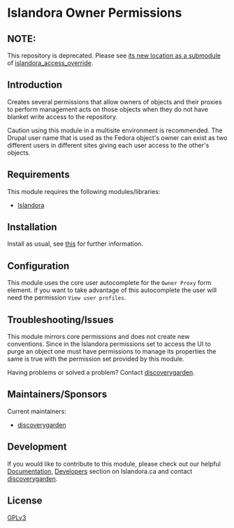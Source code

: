 # Islandora Owner Permissions

## NOTE:

This repository is deprecated. Please see [its new location as a submodule](https://github.com/discoverygarden/islandora_access_override/tree/7.x/modules/islandora_owner_permissions)
of [islandora_access_override](https://github.com/discoverygarden/islandora_access_override).

## Introduction

Creates several permissions that allow owners of objects and their proxies to
perform management acts on those objects when they do not have blanket write
access to the repository.

Caution using this module in a multisite environment is recommended. The Drupal
user name that is used as the Fedora object's owner can exist as two different
users in different sites giving each user access to the other's objects.

## Requirements

This module requires the following modules/libraries:

* [Islandora](https://github.com/islandora/islandora)

## Installation

Install as usual, see
[this](https://drupal.org/documentation/install/modules-themes/modules-7) for
further information.

## Configuration

This module uses the core user autocomplete for the `Owner Proxy` form element.
if you want to take advantage of this autocomplete the user will need the
permission `View user profiles`.

## Troubleshooting/Issues

This module mirrors core permissions and does not create new conventions. Since
in the Islandora permissions set to access the UI to purge an object one must
have permissions to manage its properties the same is true with the permission
set provided by this module.

Having problems or solved a problem? Contact
[discoverygarden](http://support.discoverygarden.ca).

## Maintainers/Sponsors

Current maintainers:

* [discoverygarden](http://www.discoverygarden.ca)

## Development

If you would like to contribute to this module, please check out our helpful
[Documentation](https://github.com/Islandora/islandora/wiki#wiki-documentation-for-developers),
[Developers](http://islandora.ca/developers) section on Islandora.ca and
contact [discoverygarden](http://support.discoverygarden.ca).

## License

[GPLv3](http://www.gnu.org/licenses/gpl-3.0.txt)
